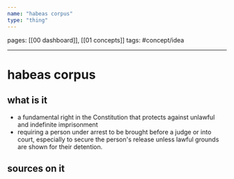 ```yaml
---
name: "habeas corpus"
type: "thing"
---
```

pages: [[00 dashboard]], [[01 concepts]]
tags: #concept/idea

___

# habeas corpus 

## what is it
- a fundamental right in the Constitution that protects against unlawful and indefinite imprisonment
- requiring a person under arrest to be brought before a judge or into court, especially to secure the person's release unless lawful grounds are shown for their detention.

## sources on it